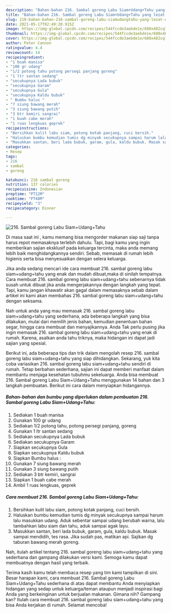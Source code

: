 ```yaml
---
description: "Bahan-bahan 216. Sambal goreng Labu Siam+Udang+Tahu yang lezat dan Mudah Dibuat"
title: "Bahan-bahan 216. Sambal goreng Labu Siam+Udang+Tahu yang lezat dan Mudah Dibuat"
slug: 210-bahan-bahan-216-sambal-goreng-labu-siamudangtahu-yang-lezat-dan-mudah-dibuat
date: 2021-05-17T02:49:20.915Z
image: https://img-global.cpcdn.com/recipes/544fccde3aebde1e/680x482cq70/216-sambal-goreng-labu-siamudangtahu-foto-resep-utama.jpg
thumbnail: https://img-global.cpcdn.com/recipes/544fccde3aebde1e/680x482cq70/216-sambal-goreng-labu-siamudangtahu-foto-resep-utama.jpg
cover: https://img-global.cpcdn.com/recipes/544fccde3aebde1e/680x482cq70/216-sambal-goreng-labu-siamudangtahu-foto-resep-utama.jpg
author: Peter Cannon
ratingvalue: 4.4
reviewcount: 14
recipeingredient:
- "1 buah manisa"
- "100 gr udang"
- "1/2 potong tahu potong persegi panjang goreng"
- "1 ltr santan sedang"
- "secukupnya Lada bubuk"
- "secukupnya Garam"
- "secukupnya Gula"
- "secukupnya Kaldu bubuk"
- " Bumbu halus "
- "7 siung bawang merah"
- "3 siung bawang putih"
- "3 btr kemiri sangrai"
- "1 buah cabe merah"
- "1 ruas lengkuas geprek"
recipeinstructions:
- "Bersihkan kulit labu siam, potong kotak panjang, cuci bersih."
- "Haluskan bumbu kemudian tumis dg minyak secukupnya sampai harum lalu masukkan udang. Aduk sebentar sampai udang berubah warna, lalu tambahkan labu siam dan tahu, aduk sampai agak layu."
- "Masukkan santan, beri lada bubuk, garam, gula, kaldu bubuk. Masak sampai mendidih, tes rasa. Jika sudah pas, matikan api. Sajikan dg taburan bawang merah goreng."
categories:
- Resep
tags:
- 216
- sambal
- goreng

katakunci: 216 sambal goreng 
nutrition: 137 calories
recipecuisine: Indonesian
preptime: "PT12M"
cooktime: "PT48M"
recipeyield: "3"
recipecategory: Dinner

---
```



![216. Sambal goreng Labu Siam+Udang+Tahu](https://img-global.cpcdn.com/recipes/544fccde3aebde1e/680x482cq70/216-sambal-goreng-labu-siamudangtahu-foto-resep-utama.jpg)

Di masa  saat ini , kamu memang bisa mengorder makanan siap saji tanpa harus repot memasaknya terlebih dahulu. Tapi, bagi kamu yang ingin memberikan sajian eksklusif pada keluarga tercinta, maka anda memang lebih baik menghidangkannya sendiri. Sebab, memasak di rumah lebih higienis serta bisa menyesuaikan dengan selera keluarga.

Jika anda sedang mencari ide cara membuat 216. sambal goreng labu siam+udang+tahu yang enak dan mudah dibuat,maka di sinilah tempatnya. Cara membuat 216. sambal goreng labu siam+udang+tahu  sebenarnya tidak susah untuk dibuat jika anda mengerjakannya dengan langkah yang tepat. Tapi, kamu jangan khawatir akan gagal dalam memasaknya 
sebab dalam artikel ini kami akan membahas 216. sambal goreng labu siam+udang+tahu dengan seksama.  



Nah untuk anda yang mau memasak 216. sambal goreng labu siam+udang+tahu yang sederhana, ada beberapa langkah yang bisa dilakukan, mulai dari memilih jenis bahan, kemudian penentuan bahan segar, hingga cara membuat dan menyajikannya. Anda Tak perlu pusing jika ingin memasak 216. sambal goreng labu siam+udang+tahu yang enak di rumah. Karena, asalkan anda  tahu triknya, maka hidangan ini dapat jadi sajian yang spesial.

Berikut ini, ada beberapa tips dan trik dalam mengolah resep 216. sambal goreng labu siam+udang+tahu yang siap dihidangkan. Sekarang, yuk kita coba variasikan 216. sambal goreng labu siam+udang+tahu sendiri di rumah. Tetap berbahan sederhana, sajian ini dapat memberi manfaat dalam membantu menjaga kesehatan tubuhmu sekeluarga. Anda bisa membuat 216. Sambal goreng Labu Siam+Udang+Tahu menggunakan 14 bahan dan 3 langkah pembuatan. Berikut ini cara dalam menyiapkan hidangannya.

<!--inarticleads1-->

##### Bahan-bahan dan bumbu yang diperlukan dalam pembuatan 216. Sambal goreng Labu Siam+Udang+Tahu:

1. Sediakan 1 buah manisa
1. Gunakan 100 gr udang
1. Sediakan 1/2 potong tahu, potong persegi panjang, goreng
1. Gunakan 1 ltr santan sedang
1. Sediakan secukupnya Lada bubuk
1. Sediakan secukupnya Garam
1. Siapkan secukupnya Gula
1. Siapkan secukupnya Kaldu bubuk
1. Siapkan  Bumbu halus :
1. Gunakan 7 siung bawang merah
1. Gunakan 3 siung bawang putih
1. Sediakan 3 btr kemiri, sangrai
1. Siapkan 1 buah cabe merah
1. Ambil 1 ruas lengkuas, geprek




<!--inarticleads2-->

##### Cara membuat 216. Sambal goreng Labu Siam+Udang+Tahu:

1. Bersihkan kulit labu siam, potong kotak panjang, cuci bersih.
1. Haluskan bumbu kemudian tumis dg minyak secukupnya sampai harum lalu masukkan udang. Aduk sebentar sampai udang berubah warna, lalu tambahkan labu siam dan tahu, aduk sampai agak layu.
1. Masukkan santan, beri lada bubuk, garam, gula, kaldu bubuk. Masak sampai mendidih, tes rasa. Jika sudah pas, matikan api. Sajikan dg taburan bawang merah goreng.




Nah, itulah artikel tentang  216. sambal goreng labu siam+udang+tahu  yang sederhana dan gampang dilakukan versi kami. Semoga kamu dapat membuatnya dengan hasil yang terbaik. 

Terima kasih kamu telah membaca resep yang tim kami tampilkan di sini. Besar harapan kami, cara membuat  216. Sambal goreng Labu Siam+Udang+Tahu sederhana di atas dapat membantu Anda menyiapkan hidangan yang sedap untuk keluarga/teman ataupun menjadi inspirasi bagi Anda yang berkeinginan untuk berjualan makanan. Gimana nih? Gampang kan? Itulah cara membuat 216. sambal goreng labu siam+udang+tahu yang bisa Anda kerjakan di rumah. Selamat mencoba!

